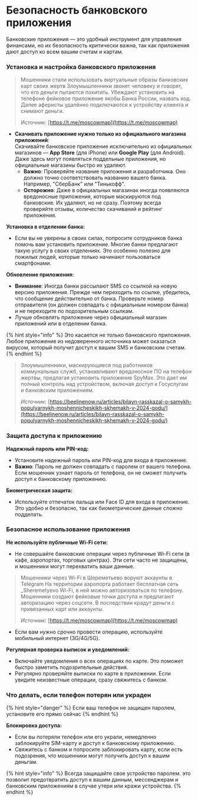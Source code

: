 # Безопасность банковского приложения

Банковские приложения — это удобный инструмент для управления финансами, но их безопасность критически важна, так как приложения дают доступ ко всем вашим счетам и картам.&#x20;

### **Установка и настройка банковского приложения**

> Мошенники стали использовать виртуальные образы банковских карт своих жертв  Злоумышленники звонят человеку и говорят, что его деньги пытаются похитить. Убеждают установить на телефоне фейковое приложение якобы Банка России, назвать код. Далее аферисты удалённо подключаются к устройству клиента и снимают деньги.
>
> Источник: [https://t.me/moscowmap](https://t.me/moscowmap)

* **Скачивать приложение нужно только из официального магазина приложений**:\
  Скачивайте банковское приложение исключительно из официальных магазинов — **App Store** (для iPhone) или **Google Play** (для Android). Даже здесь могут появляться поддельные приложения, но официальные магазины быстро их удаляют.
  * **Важно**: Проверяйте название приложения и разработчика. Оно должно точно соответствовать названию вашего банка. Например, "СберБанк" или "Тинькофф".
  * **Осторожно**: Даже в официальных магазинах иногда появляются вредоносные приложения, которые маскируются под банковские. Их удаляют, но не сразу. Поэтому всегда проверяйте отзывы, количество скачиваний и рейтинг приложения.

**Установка в отделении банка:**

* Если вы не уверены в своих силах, попросите сотрудников банка помочь вам установить приложение. Многие банки предлагают такую услугу в своих отделениях. Это особенно полезно для пожилых людей, которые только начинают пользоваться смартфонами.

**Обновление приложения:**

* **Внимание**: Иногда банки рассылают SMS со ссылкой на новую версию приложения. Прежде чем переходить по ссылке, убедитесь, что сообщение действительно от банка. Проверьте номер отправителя (он должен совпадать с официальным номером банка) и не переходите по подозрительным ссылкам.&#x20;
* Лучше обновлять приложение через официальный магазин приложений или в отделении банка.&#x20;

{% hint style="info" %}
Это касается не только банковского приложения. Любое приложение из недоверенного источника может оказаться вирусом, который получит доступ к вашим SMS и банковским счетам.&#x20;
{% endhint %}

> Злоумышленники, маскирующиеся под работников коммунальных служб, устанавливают вредоносное ПО на телефон жертвы, предлагая установить приложение SpyMax. Это дает им полный контроль над устройством, включая доступ к Госуслугам и банковским приложениям.
>
> _Источник_: [https://beelinenow.ru/articles/bilayn-rasskazal-o-samykh-populyarnykh-moshennicheskikh-skhemakh-v-2024-godu/](https://beelinenow.ru/articles/bilayn-rasskazal-o-samykh-populyarnykh-moshennicheskikh-skhemakh-v-2024-godu/)

### **Защита доступа к приложению**

**Надежный пароль или PIN-код:**

* Установите надежный пароль или PIN-код для входа в приложение.
* **Важно**: Пароль не должен совпадать с паролем от вашего телефона. Если мошенник узнает пароль от телефона, он не сможет получить доступ к банковскому приложению.

**Биометрическая защита:**

* Используйте отпечаток пальца или Face ID для входа в приложение. Это удобно и безопасно, так как биометрические данные сложно подделать.

### **Безопасное использование приложения**

**Не используйте публичные Wi-Fi сети:**

* Не совершайте банковские операции через публичные Wi-Fi сети (в кафе, аэропортах, торговых центрах). Эти сети часто не защищены, и мошенники могут перехватить ваши данные.

> Мошенники через Wi-Fi в Шереметьево воруют аккаунты в Telegram  На территории аэропорта работает бесплатная сеть \_Sheremetyevo Wi-Fi, в ней можно авторизоваться по телефону. Мошенники создают фейковые точки доступа и предлагают авторизацию через соцсети. В последствии крадут деньги с привязанных карт или аккаунты.
>
> _Источник_: [https://t.me/moscowmap](https://t.me/moscowmap)

* Если вам нужно срочно провести операцию, используйте мобильный интернет (3G/4G/5G).

**Регулярная проверка выписок и уведомлений:**

* Включайте уведомления о всех операциях по карте. Это поможет быстро заметить подозрительные действия.
* Регулярно проверяйте выписки по карте в приложении. Если увидите неизвестные операции, сразу свяжитесь с банком.

### **Что делать, если телефон потерян или украден**

{% hint style="danger" %}
Если ваш телефон не защищен паролем, установите его прямо сейчас
{% endhint %}

**Блокировка доступа:**

* Если вы потеряли телефон или его украли, немедленно заблокируйте SIM-карту и доступ к банковскому приложению.
* Свяжитесь с банком и попросите заблокировать карту, если есть подозрения, что мошенники могут получить доступ к вашим деньгам.

{% hint style="info" %}
Всегда защищайте свое устройство паролем. это позволит предотвратить доступ к вашим данным, мессенджерам и банковским приложениям в случае утери или кражи устройства.&#x20;
{% endhint %}
